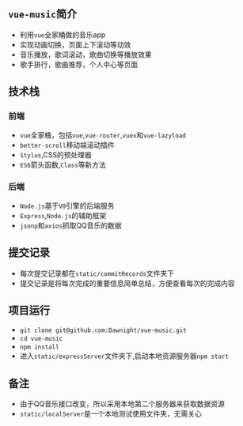 ## `vue-music`简介
+ 利用`vue`全家桶做的音乐app
+ 实现动画切换，页面上下滚动等动效
+ 音乐播放，歌词滚动，歌曲切换等播放效果
+ 歌手排行，歌曲推荐，个人中心等页面

## 技术栈
### 前端
+ `vue`全家桶，包括`vue`,`vue-router`,`vuex`和`vue-lazyload`
+ `better-scroll`移动端滚动插件
+ `Stylus`,CSS的预处理器
+ `ES6`箭头函数,`Class`等新方法

### 后端
+ `Node.js`基于`V8`引擎的后端服务
+ `Express`,`Node.js`的辅助框架
+ `jsonp`和`axios`抓取QQ音乐的数据

## 提交记录
+ 每次提交记录都在`static/commitRecords`文件夹下
+ 提交记录是将每次完成的重要信息简单总结，方便查看每次的完成内容

## 项目运行
+ `git clone git@github.com:Dawnight/vue-music.git`
+ `cd vue-music`
+ `npm install`
+ 进入`static/expressServer`文件夹下,启动本地资源服务器`npm start`

## 备注
+ 由于QQ音乐接口改变，所以采用本地第二个服务器来获取数据资源
+ `static/localServer`是一个本地测试使用文件夹，无需关心
